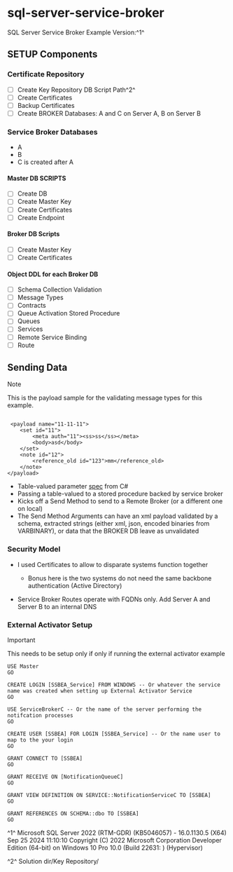 # sql-server-service-broker

SQL Server Service Broker Example Version:^1^ 

## SETUP Components

### Certificate Repository

- [ ] Create Key Repository DB Script Path^2^
- [ ] Create Certificates
- [ ] Backup Certificates
- [ ] Create BROKER Databases: A and C on Server A, B on Server B

### Service Broker Databases
- A 
- B 
- C is created after A

#### Master DB SCRIPTS
- [ ] Create DB
- [ ] Create Master Key
- [ ] Create Certificates
- [ ] Create Endpoint

#### Broker DB Scripts
- [ ] Create Master Key
- [ ] Create Certificates

#### Object DDL for each Broker DB
- [ ] Schema Collection Validation
- [ ] Message Types 
- [ ] Contracts
- [ ] Queue Activation Stored Procedure
- [ ] Queues
- [ ] Services
- [ ] Remote Service Binding
- [ ] Route

## Sending Data
> [!NOTE]
> This is the payload sample for the validating message types for this example.
```

 <payload name="11-11-11">
    <set id="11">
        <meta auth="11"><ss>ss</ss></meta>
        <body>asd</body>
    </set>
    <note id="12">
        <reference_old id="123">mm</reference_old>
    </note>
</payload>
```

- Table-valued parameter [spec](https://learn.microsoft.com/en-us/dotnet/framework/data/adonet/sql/table-valued-parameters) from C# 
- Passing a table-valued to a stored procedure backed by service broker
- Kicks off a Send Method to send to a Remote Broker (or a different one on local)  
- The Send Method Arguments can have an xml payload validated by a schema, extracted strings (either xml, json, encoded binaries from VARBINARY), or data that the BROKER DB leave as unvalidated

### Security Model
-	I used Certificates to allow to disparate systems function together
	- Bonus here is the two systems do not need the same backbone authentication (Active Directory)

- Service Broker Routes operate with FQDNs only.  Add Server A and Server B to an internal DNS


### External Activator Setup
> [!IMPORTANT]
This needs to be setup only if only if running the external activator example
```
USE Master
GO

CREATE LOGIN [SSBEA_Service] FROM WINDOWS -- Or whatever the service name was created when setting up External Activator Service
GO

USE ServiceBrokerC -- Or the name of the server performing the notifcation processes
GO

CREATE USER [SSBEA] FOR LOGIN [SSBEA_Service] -- Or the name user to map to the your login 
GO

GRANT CONNECT TO [SSBEA]
GO

GRANT RECEIVE ON [NotificationQueueC]
GO

GRANT VIEW DEFINITION ON SERVICE::NotificationServiceC TO [SSBEA]
GO

GRANT REFERENCES ON SCHEMA::dbo TO [SSBEA]
GO
```

^1^ Microsoft SQL Server 2022 (RTM-GDR) (KB5046057) - 16.0.1130.5 (X64)   Sep 25 2024 11:10:10   Copyright (C) 2022 Microsoft Corporation  Developer Edition (64-bit) on Windows 10 Pro 10.0 <X64> (Build 22631: ) (Hypervisor)

^2^ Solution dir/Key Repository/